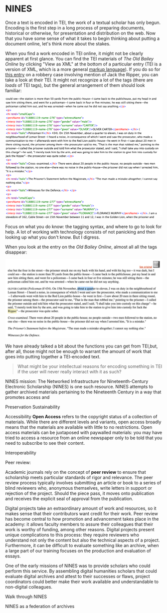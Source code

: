 # NINES

Once a text is encoded in TEI, the work of a textual scholar has only begun. Encoding is the first step in a long process of preparing documents, historical or otherwise, for presentation and distribution on the web. Now that you have some sense of what it takes to begin thinking about putting a document online, let's think more about the stakes. 

When you find a work encoded in TEI online, it might not be clearly apparent at first glance. You can find the TEI materials of *The Old Bailey Online* by clicking "View as XML" at the bottom of a particular entry (TEI is a version of XML, which is a more general [markup language](https://en.wikipedia.org/wiki/Markup_language)). If you do so for [this entry](http://www.oldbaileyonline.org/browse.jsp?id=t18881119-50&div=t18881119-50&terms=ripper#highlight) on a robbery case involving mention of Jack the Ripper, you can take a look at their TEI. It might not recognize a lot of the tags (there are *loads* of TEI tags), but the general arrangement of them should look familiar:

![Jack the Ripper TEI](/assets/old_bailey_tei.png)

Focus on what you do know: the tagging syntax, and where to go to look for help. A lot of working with technology consists of not panicking and then looking up what you don't know. But I digress.

When you look at the entry on the *Old Bailey Online*, almost all all the tags disappear:

![Same entry without TEI](/assets/old_bailey_sans_tei.png)

We have already talked a bit about the functions you can get from TEI,but, after all, those might not be enough to warrant the amount of work that goes into putting together a TEI-encoded text.

> What might be your intellectual reasons for encoding something in TEI if the user will never really interact with it as such?
>
NINES mission: 
The Networked Infrastructure for Nineteenth-Century Electronic Scholarship (NINES) is one such resource. NINES attempts to gather archived materials pertaining to the Nineteenth Century in a way that promotes access and 

Preservation
Sustainability

Accessibility
**Open Access** refers to the copyright status of a collection of materials. While there are different levels and variants, open access broadly means that the materials are available with little to no restrictions. Open access materials can be juxtaposed with paywalled materials: you may have tried to access a resource from an online newspaper only to be told that you need to subscribe to see their content. 

Interoperability

Peer review:

Academic journals rely on the concept of **peer review** to ensure that scholarship meets particular standards of rigor and relevance. The peer review process typically involves submitting an article or book to a series of blind reviewers who, anonymous themselves, write letters in support or rejection of the project. Should the piece pass, it moves onto publication and receives the explicit seal of approval from the publication. 

Digital projects take an extraordinary amount of work and resources, so it makes sense that their contributors want credit for their work. Peer review has become central to how promotion and advancement takes place in the academy: it allows faculty members to assure their colleagues that their work is worthy of funding, among other reasons. Digital projects present unique complications to this process: they require reviewers who understand not only the content but also the technical aspects of a project. Furthermore, it can be difficult to evaluate something like an archive, when a large part of our training focuses on the production and evaluation of essays. 

One of the early missions of NINES was to provide scholars who could perform this service. By assembling digital humanities scholars that could evaluate digital archives and attest to their successes or flaws, project coordinators could better make their work available and understandable to non-digital colleagues.

Walk through NINES

NINES as a federation of archives